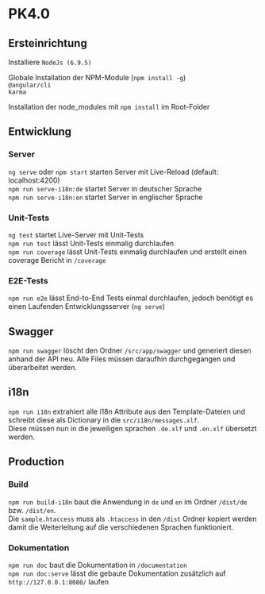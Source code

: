 # PK4.0

## Ersteinrichtung

Installiere ``NodeJs (6.9.5)``

Globale Installation der NPM-Module (``npm install -g``)  
``@angular/cli``  
``karma``

Installation der node_modules mit ``npm install`` im Root-Folder

## Entwicklung

### Server
``ng serve`` oder ``npm start`` starten Server mit Live-Reload (default: localhost:4200)  
``npm run serve-i18n:de`` startet Server in deutscher Sprache  
``npm run serve-i18n:en`` startet Server in englischer Sprache  

### Unit-Tests
``ng test`` startet Live-Server mit Unit-Tests  
``npm run test`` lässt Unit-Tests einmalig durchlaufen  
``npm run coverage`` lässt Unit-Tests einmalig durchlaufen und erstellt einen coverage Bericht in ``/coverage``    

### E2E-Tests
``npm run e2e`` lässt End-to-End Tests einmal durchlaufen, jedoch benötigt es einen Laufenden Entwicklungsserver (``ng serve``)  

## Swagger
``npm run swagger`` löscht den Ordner ``/src/app/swagger`` und generiert diesen anhand der API neu. Alle Files müssen daraufhin durchgegangen und überarbeitet werden.

## i18n
``npm run i18n`` extrahiert alle i18n Attribute aus den Template-Dateien und schreibt diese als Dictionary in die ``src/i18n/messages.xlf``.  
Diese müssen nun in die jeweiligen sprachen ``.de.xlf`` und ``.en.xlf`` übersetzt werden.

## Production

### Build
``npm run build-i18n`` baut die Anwendung in ``de`` und ``en`` im Ordner ``/dist/de`` bzw. ``/dist/en``.  
Die ``sample.htaccess`` muss als ``.htaccess`` in den ``/dist`` Ordner kopiert werden damit die Weiterleitung auf die verschiedenen Sprachen funktioniert.

### Dokumentation
``npm run doc`` baut die Dokumentation in ``/documentation``  
``npm run doc:serve`` lässt die gebaute Dokumentation zusätzlich auf ``http://127.0.0.1:8080/`` laufen

